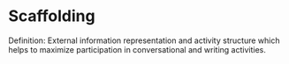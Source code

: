 # Scaffolding

Definition: External information representation and activity structure which helps to maximize participation in conversational and writing activities.